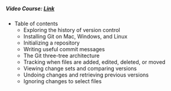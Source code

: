 ##### Video Course: [Link](https://www.linkedin.com/learning/git-essential-training-the-basics/use-git-version-control-software-to-manage-project-code)

 - Table of contents
   - Exploring the history of version control
   - Installing Git on Mac, Windows, and Linux
   - Initializing a repository
   - Writing useful commit messages
   - The Git three-tree architecture
   - Tracking when files are added, edited, deleted, or moved
   - Viewing change sets and comparing versions
   - Undoing changes and retrieving previous versions
   - Ignoring changes to select files
